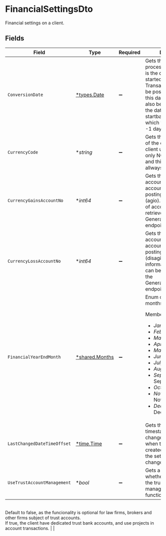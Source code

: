 # FinancialSettingsDto

Financial settings on a client.


## Fields

| Field                                                                                                                                                                                                                                                                                                                                                                                                                                               | Type                                                                                                                                                                                                                                                                                                                                                                                                                                                | Required                                                                                                                                                                                                                                                                                                                                                                                                                                            | Description                                                                                                                                                                                                                                                                                                                                                                                                                                         | Example                                                                                                                                                                                                                                                                                                                                                                                                                                             |
| --------------------------------------------------------------------------------------------------------------------------------------------------------------------------------------------------------------------------------------------------------------------------------------------------------------------------------------------------------------------------------------------------------------------------------------------------- | --------------------------------------------------------------------------------------------------------------------------------------------------------------------------------------------------------------------------------------------------------------------------------------------------------------------------------------------------------------------------------------------------------------------------------------------------- | --------------------------------------------------------------------------------------------------------------------------------------------------------------------------------------------------------------------------------------------------------------------------------------------------------------------------------------------------------------------------------------------------------------------------------------------------- | --------------------------------------------------------------------------------------------------------------------------------------------------------------------------------------------------------------------------------------------------------------------------------------------------------------------------------------------------------------------------------------------------------------------------------------------------- | --------------------------------------------------------------------------------------------------------------------------------------------------------------------------------------------------------------------------------------------------------------------------------------------------------------------------------------------------------------------------------------------------------------------------------------------------- |
| `ConversionDate`                                                                                                                                                                                                                                                                                                                                                                                                                                    | [*types.Date](../../../types/date.md)                                                                                                                                                                                                                                                                                                                                                                                                               | :heavy_minus_sign:                                                                                                                                                                                                                                                                                                                                                                                                                                  | Gets the start date of processing in Go. This is the date the client started using Go. Transactions can only be posted on or after this date. The date can also be used to identify the date of the startbalance in Go, which will be this date -1 day                                                                                                                                                                                              | 2022-01-01                                                                                                                                                                                                                                                                                                                                                                                                                                          |
| `CurrencyCode`                                                                                                                                                                                                                                                                                                                                                                                                                                      | **string*                                                                                                                                                                                                                                                                                                                                                                                                                                           | :heavy_minus_sign:                                                                                                                                                                                                                                                                                                                                                                                                                                  | Gets the standard code of the currency the client use. As of now, only NOK is supported and this property will allways return NOK                                                                                                                                                                                                                                                                                                                   | NOK                                                                                                                                                                                                                                                                                                                                                                                                                                                 |
| `CurrencyGainsAccountNo`                                                                                                                                                                                                                                                                                                                                                                                                                            | **int64*                                                                                                                                                                                                                                                                                                                                                                                                                                            | :heavy_minus_sign:                                                                                                                                                                                                                                                                                                                                                                                                                                  | Gets the general ledger account code of the account used for posting currency gains (agio). More information of accounts can be retrieved using the GeneralLedgerAccounts endpoint.                                                                                                                                                                                                                                                                 | 8060                                                                                                                                                                                                                                                                                                                                                                                                                                                |
| `CurrencyLossAccountNo`                                                                                                                                                                                                                                                                                                                                                                                                                             | **int64*                                                                                                                                                                                                                                                                                                                                                                                                                                            | :heavy_minus_sign:                                                                                                                                                                                                                                                                                                                                                                                                                                  | Gets the general ledger account code of the accountused for posting currency losses (disagio). More information of accounts can be retrieved using the GeneralLedgerAccounts endpoint.                                                                                                                                                                                                                                                              | 8160                                                                                                                                                                                                                                                                                                                                                                                                                                                |
| `FinancialYearEndMonth`                                                                                                                                                                                                                                                                                                                                                                                                                             | [*shared.Months](../../../pkg/models/shared/months.md)                                                                                                                                                                                                                                                                                                                                                                                              | :heavy_minus_sign:                                                                                                                                                                                                                                                                                                                                                                                                                                  | Enum defining the months of a year.<p>Members:</p><ul><li><i>January</i> - January</li><li><i>February</i> - February</li><li><i>March</i> - March</li><li><i>April</i> - April</li><li><i>May</i> - May</li><li><i>June</i> - June</li><li><i>July</i> - July</li><li><i>August</i> - August</li><li><i>September</i> - September</li><li><i>October</i> - October</li><li><i>November</i> - November</li><li><i>December</i> - December</li></ul> |                                                                                                                                                                                                                                                                                                                                                                                                                                                     |
| `LastChangedDateTimeOffset`                                                                                                                                                                                                                                                                                                                                                                                                                         | [*time.Time](https://pkg.go.dev/time#Time)                                                                                                                                                                                                                                                                                                                                                                                                          | :heavy_minus_sign:                                                                                                                                                                                                                                                                                                                                                                                                                                  | Gets the last changed timestamp. Last changed will update when the settings are created, or whenever the settings are changed.                                                                                                                                                                                                                                                                                                                      | 2022-06-01T11:34:56.1234567Z                                                                                                                                                                                                                                                                                                                                                                                                                        |
| `UseTrustAccountManagement`                                                                                                                                                                                                                                                                                                                                                                                                                         | **bool*                                                                                                                                                                                                                                                                                                                                                                                                                                             | :heavy_minus_sign:                                                                                                                                                                                                                                                                                                                                                                                                                                  | Gets a flag indication whether the client use the trust account management functionality in Go.<br/>Default to false, as the funcionality is optional for law firms, brokers and other firms subject of trust accounts.<br/>If true, the client have dedicated trust bank accounts, and use projects in account transactions.                                                                                                                     |                                                                                                                                                                                                                                                                                                                                                                                                                                                     |